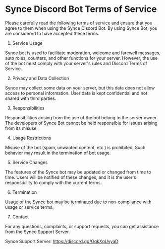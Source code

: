 # Synce Discord Bot Terms of Service

Please carefully read the following terms of service and ensure that you agree to them when using the Synce Discord Bot. By using Synce Bot, you are considered to have accepted these terms.

1. Service Usage

Synce bot is used to facilitate moderation, welcome and farewell messages, auto roles, counters, and other functions for your server. However, the use of the bot must comply with your server's rules and Discord Terms of Service.

2. Privacy and Data Collection

Synce may collect some data on your server, but this data does not allow access to personal information. User data is kept confidential and not shared with third parties.

3. Responsibilities

Responsibilities arising from the use of the bot belong to the server owner. The developers of Synce Bot cannot be held responsible for issues arising from its misuse.

4. Usage Restrictions

Misuse of the bot (spam, unwanted content, etc.) is prohibited. Such behavior may result in the termination of bot usage.

5. Service Changes

The features of the Synce bot may be updated or changed from time to time. Users will be notified of these changes, and it is the user's responsibility to comply with the current terms.

6. Termination

Usage of the Synce bot may be terminated due to non-compliance with usage or service terms.

7. Contact

For any questions, complaints, or support requests, you can get assistance from the Synce Support Server.

Synce Support Server: https://discord.gg/GqkXqUvyaD
